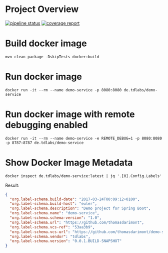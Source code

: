 # Project Overview

[![pipeline status](http://gitlab/tdlabs/spring-boot-dockerized-service-example/badges/master/pipeline.svg)](http://gitlab/tdlabs/spring-boot-dockerized-service-example/commits/master)
[![coverage report](http://gitlab/tdlabs/spring-boot-dockerized-service-example/badges/master/coverage.svg)](http://gitlab/tdlabs/spring-boot-dockerized-service-example/commits/master)

# Build docker image
```
mvn clean package -DskipTests docker:build
```

# Run docker image
```
docker run -it --rm --name demo-service -p 8080:8080 de.tdlabs/demo-service
```

# Run docker image with remote debugging enabled
```
docker run -it --rm --name demo-service -e REMOTE_DEBUG=1 -p 8080:8080 -p 8787:8787 de.tdlabs/demo-service
```

# Show Docker Image Metadata
```
docker inspect de.tdlabs/demo-service:latest | jq '.[0].Config.Labels'
```

Result:
```json
{
  "org.label-schema.build-date": "2017-03-24T00:09:12+0100",
  "org.label-schema.build-host": "euler",
  "org.label-schema.description": "Demo project for Spring Boot",
  "org.label-schema.name": "demo-service",
  "org.label-schema.schema-version": "1.0",
  "org.label-schema.url": "https://github.com/thomasdarimont",
  "org.label-schema.vcs-ref": "53aa3b9",
  "org.label-schema.vcs-url": "https://github.com/thomasdarimont/demo-service",
  "org.label-schema.vendor": "tdlabs",
  "org.label-schema.version": "0.0.1.BUILD-SNAPSHOT"
}
```
